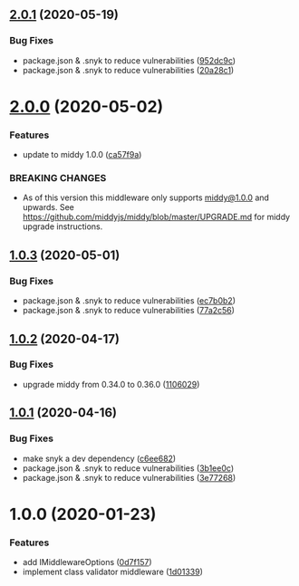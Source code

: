 ## [2.0.1](https://github.com/dbartholomae/middy-middleware-class-validator/compare/2.0.0...2.0.1) (2020-05-19)


### Bug Fixes

* package.json & .snyk to reduce vulnerabilities ([952dc9c](https://github.com/dbartholomae/middy-middleware-class-validator/commit/952dc9cbbe0b8e7474cc6b6b319e42b87735cd9a))
* package.json & .snyk to reduce vulnerabilities ([20a28c1](https://github.com/dbartholomae/middy-middleware-class-validator/commit/20a28c1a25450706301babbc2cf67d530debe212))

# [2.0.0](https://github.com/dbartholomae/middy-middleware-class-validator/compare/1.0.3...2.0.0) (2020-05-02)


### Features

* update to middy 1.0.0 ([ca57f9a](https://github.com/dbartholomae/middy-middleware-class-validator/commit/ca57f9a1b70c29ba9568348295194abf9a19d8da))


### BREAKING CHANGES

* As of this version this middleware only supports middy@1.0.0 and upwards. See https://github.com/middyjs/middy/blob/master/UPGRADE.md for middy upgrade instructions.

## [1.0.3](https://github.com/dbartholomae/middy-middleware-class-validator/compare/1.0.2...1.0.3) (2020-05-01)


### Bug Fixes

* package.json & .snyk to reduce vulnerabilities ([ec7b0b2](https://github.com/dbartholomae/middy-middleware-class-validator/commit/ec7b0b2e74fe1a5ccc8ed529f2be3f09fddaf8c7))
* package.json & .snyk to reduce vulnerabilities ([77a2c56](https://github.com/dbartholomae/middy-middleware-class-validator/commit/77a2c564e1e50696d600d11cf3c8e83e5c7d890e))

## [1.0.2](https://github.com/dbartholomae/middy-middleware-class-validator/compare/1.0.1...1.0.2) (2020-04-17)


### Bug Fixes

* upgrade middy from 0.34.0 to 0.36.0 ([1106029](https://github.com/dbartholomae/middy-middleware-class-validator/commit/11060295641bf0b7e13f0da4e8f2a36830ead478))

## [1.0.1](https://github.com/dbartholomae/middy-middleware-class-validator/compare/1.0.0...1.0.1) (2020-04-16)


### Bug Fixes

* make snyk a dev dependency ([c6ee682](https://github.com/dbartholomae/middy-middleware-class-validator/commit/c6ee6827809c1cb6002a0eaa3200a055807a05cc))
* package.json & .snyk to reduce vulnerabilities ([3b1ee0c](https://github.com/dbartholomae/middy-middleware-class-validator/commit/3b1ee0c6f4b756805ec23febcac29467ea30528e))
* package.json & .snyk to reduce vulnerabilities ([3e77268](https://github.com/dbartholomae/middy-middleware-class-validator/commit/3e772685ab3056b454c27ee69e2561854ad3074d))

# 1.0.0 (2020-01-23)


### Features

* add IMiddlewareOptions ([0d7f157](https://github.com/dbartholomae/middy-middleware-class-validator/commit/0d7f15772497e2989b1c9435668945a015af2712))
* implement class validator middleware ([1d01339](https://github.com/dbartholomae/middy-middleware-class-validator/commit/1d0133900ac720b149763a2c92859161356360e3))

